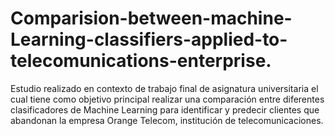 # Comparision-between-machine-Learning-classifiers-applied-to-telecomunications-enterprise.
Estudio realizado en contexto de trabajo final de asignatura universitaria el cual tiene como objetivo principal realizar una comparación entre diferentes clasificadores de Machine Learning para identificar y predecir clientes que abandonan la empresa Orange Telecom, institución de telecomunicaciones.

